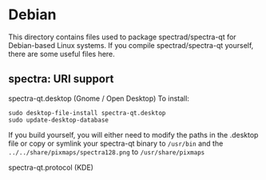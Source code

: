 
Debian
====================
This directory contains files used to package spectrad/spectra-qt
for Debian-based Linux systems. If you compile spectrad/spectra-qt yourself, there are some useful files here.

## spectra: URI support ##


spectra-qt.desktop  (Gnome / Open Desktop)
To install:

	sudo desktop-file-install spectra-qt.desktop
	sudo update-desktop-database

If you build yourself, you will either need to modify the paths in
the .desktop file or copy or symlink your spectra-qt binary to `/usr/bin`
and the `../../share/pixmaps/spectra128.png` to `/usr/share/pixmaps`

spectra-qt.protocol (KDE)

